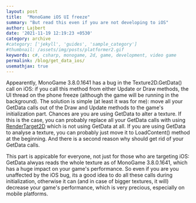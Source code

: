 ```yaml
---
layout: post
title:  "MonoGame iOS UI freeze"
summary: "But read this even if you are not developing to iOS"
author: Lajbert
date: '2021-11-19 12:19:23 +0530'
category: archive
#category: ['jekyll', 'guides', 'sample_category']
#thumbnail: /assets/img/posts/platformer2.gif
keywords: c#, csharp, monogame, 2d, game, development, video game
permalink: /blog/get_data_ios/
usemathjax: true
---
```


Appearently, MonoGame 3.8.0.1641 has a bug in the Texture2D.GetData() call on iOS: if you call this method from either Update or Draw methods, the UI thread on the phone freeze (although the game will be running in the background). The solution is simple (at least it was for me): move all your GetData calls out of the Draw and Update methods to the game's initialization part.
Chances are you are using GetData to alter a texture. If this is the case, you can probably replace all your GetData calls with using <a href="http://rbwhitaker.wikidot.com/render-to-texture">RenderTarget2D</a> which is not using GetData at all.
If you are using GetData to analyse a texture, you can probably just move it to LoadContent() method at the beginning.
And there is a second reason why should get rid of your GetData calls.

This part is appicable for everyone, not just for those who are targeting iOS: GetData alwyas reads the whole texture as of MonoGame 3.8.0.1641, which has a huge impact on your game's performance. So even if you are you unaffected by the iOS bug, its a good idea to do all these calls during initialization, otherwise it can (and in case of bigger textures, it will) decrease your game's performance, which is very precious, especially on mobile platforms.
